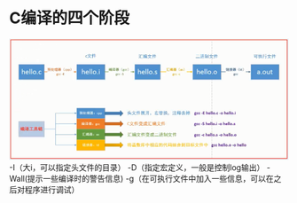 # C编译的四个阶段

![](media/1.png)
-I（大i，可以指定头文件的目录）
-D（指定宏定义，一般是控制log输出）
-Wall(提示一些编译时的警告信息)
-g（在可执行文件中加入一些信息，可以在之后对程序进行调试）
